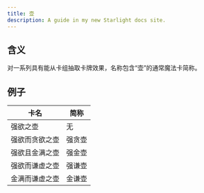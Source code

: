 ```yaml
---
title: 壶
description: A guide in my new Starlight docs site.
---
```


## 含义

对一系列具有能从卡组抽取卡牌效果，名称包含“壶”的通常魔法卡简称。

## 例子

|卡名|简称|
|  ----  | ----  |
|强欲之壶|无|
|强欲而贪欲之壶|强贪壶|
|强欲且金满之壶|强金壶|
|强欲而谦虚之壶|强谦壶|
|金满而谦虚之壶|金谦壶|
